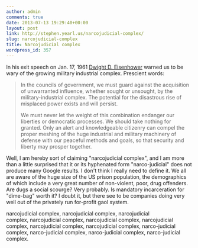 ```yaml
---
author: admin
comments: true
date: 2013-07-13 19:29:40+00:00
layout: post
link: http://stephen.yearl.us/narcojudicial-complex/
slug: narcojudicial-complex
title: Narcojudicial complex
wordpress_id: 357
---
```


In his exit speech on Jan. 17, 1961 [Dwight D. Eisenhower](https://en.wikipedia.org/wiki/Dwight_D._Eisenhower) warned us to be wary of the growing military industrial complex. Prescient words:


<blockquote>In the councils of government, we must guard against the acquisition of unwarranted influence, whether sought or unsought, by the military-industrial complex. The potential for the disastrous rise of misplaced power exists and will persist.

We must never let the weight of this combination endanger our liberties or democratic processes. We should take nothing for granted. Only an alert and knowledgeable citizenry can compel the proper meshing of the huge industrial and military machinery of defense with our peaceful methods and goals, so that security and liberty may prosper together.</blockquote>




Well, I am hereby sort of claiming "narcojudicial complex", and I am more than a little surprised that it or its hyphenated form "narco-judicial" does not produce many Google results. I don't think I really need to define it. We all are aware of the huge size of the US prison population, the demographics of which include a very great number of non-violent, poor, drug offenders. Are dugs a social scourge? Very probably. Is mandatory incarceration for "dime-bag" worth it? I doubt it, but there see to be companies doing very well out of the privately run for-profit gaol system.

narcojudicial complex, narcojudicial complex, narcojudicial complex, narcojudicial complex, narcojudicial complex, narcojudicial complex, narcojudicial complex, narcojudicial complex, narco-judicial complex, narco-judicial complex, narco-judicial complex, narco-judicial complex. 
